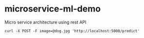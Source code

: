 # microservice-ml-demo
Micro service architecture using rest API

```
curl -X POST -F image=@dog.jpg 'http://localhost:5000/predict'
```
